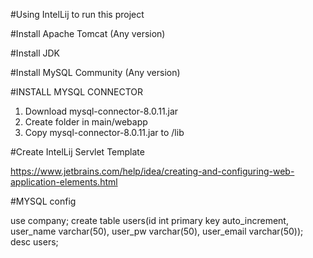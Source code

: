#Using IntelLij to run this project

#Install Apache Tomcat (Any version)

#Install JDK

#Install MySQL Community (Any version)

#INSTALL MYSQL CONNECTOR
1. Download mysql-connector-8.0.11.jar
2. Create <lib> folder in main/webapp
3. Copy mysql-connector-8.0.11.jar to /lib
   
#Create IntelLij Servlet Template

https://www.jetbrains.com/help/idea/creating-and-configuring-web-application-elements.html

#MYSQL config

use company;
create table users(id int primary key auto_increment, user_name varchar(50), user_pw varchar(50), user_email varchar(50));
desc users;
